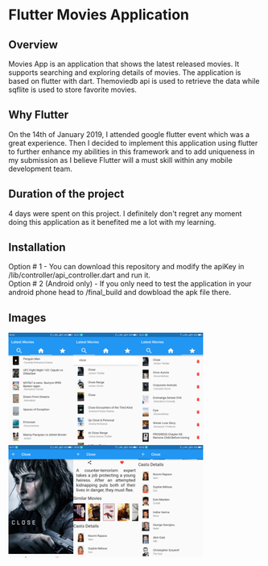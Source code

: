 # Flutter Movies Application

## Overview
Movies App is an application that shows the latest released movies. It supports searching and exploring details of movies. The application is based on flutter with dart. Themoviedb api is used to retrieve the data while sqflite is used to store favorite movies.

## Why Flutter
On the 14th of January 2019, I attended google flutter event which was a great experience. Then I decided to implement this application using flutter to further enhance my abilities in this framework and to add uniqueness in my submission as I believe Flutter will a must skill within any mobile development team.

## Duration of the project
4 days were spent on this project. I definitely don't regret any moment doing this application as it benefited me a lot with my learning.

## Installation
Option # 1 - You can download this repository and modify the apiKey in /lib/controller/api_controller.dart and run it.<br />
Option # 2 (Android only) - If you only need to test the application in your android phone head to /final_build and dowbload the apk file there.

## Images
<p><img src="/report_images/1.png" name="Image1" align="left" width="129" height="223" border="0"/>
<img src="/report_images/2.png" name="Image2" align="left" width="129" height="223" border="0"/>
<img src="/report_images/3.png" name="Image3" align="left" width="129" height="223" border="0"/>
<img src="/report_images/4.png" name="Image4" align="left" width="129" height="223" border="0"/>
<img src="/report_images/5.png" name="Image5" align="left" width="129" height="223" border="0"/>
<img src="/report_images/6.png" name="Image6" align="left" width="129" height="223" border="0"/></p>
